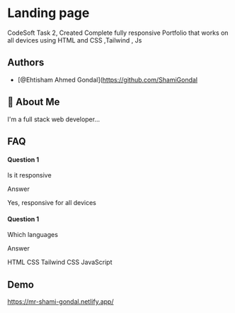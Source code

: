 
# Landing page

CodeSoft Task 2,
Created Complete fully responsive Portfolio that works on all devices using HTML and CSS ,Tailwind , Js

## Authors

- [@Ehtisham Ahmed Gondal](https://github.com/ShamiGondal


## 🚀 About Me
I'm a full stack web developer...


## FAQ

#### Question 1
Is it responsive

Answer 

Yes, responsive for all devices

#### Question 1

Which languages

Answer

HTML
CSS
Tailwind CSS
JavaScript
## Demo
https://mr-shami-gondal.netlify.app/
